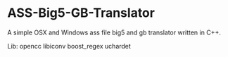 # ASS-Big5-GB-Translator
A simple OSX and Windows ass file big5 and gb translator written in C++.

Lib:
  opencc
  libiconv
  boost_regex
  uchardet
